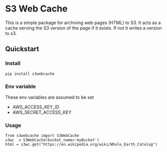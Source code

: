 # S3 Web Cache
This is a simple package for archiving web pages (HTML) to S3. It acts as a cache serving the S3 version of the page if it exists. If not it writes a version to s3.

## Quickstart

### Install

`pip install s3webcache`

### Env variable

These env variables are assumed to be set

* AWS_ACCESS_KEY_ID
* AWS_SECRET_ACCESS_KEY

### Usage

```
from s3webcache import S3WebCache
s3wc  = S3WebCache(bucket_name='myBucket')   
html = s3wc.get("https://en.wikipedia.org/wiki/Whole_Earth_Catalog")
```